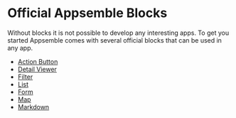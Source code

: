 # Official Appsemble Blocks

Without blocks it is not possible to develop any interesting apps. To get you started Appsemble
comes with several official blocks that can be used in any app.

- [Action Button](action-button.md)
- [Detail Viewer](detail-viewer.md)
- [Filter](filter.md)
- [List](list.md)
- [Form](form.md)
- [Map](map.md)
- [Markdown](markdown.md)
